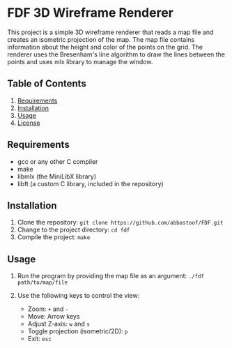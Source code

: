 # FDF 3D Wireframe Renderer

This project is a simple 3D wireframe renderer that reads a map file and creates an isometric projection of the map. The map file contains information about the height and color of the points on the grid. The renderer uses the Bresenham's line algorithm to draw the lines between the points and uses mlx library to manage the window.

## Table of Contents

1. [Requirements](#requirements)
2. [Installation](#installation)
3. [Usage](#usage)
4. [License](#license)

## Requirements

- gcc or any other C compiler
- make
- libmlx (the MiniLibX library)
- libft (a custom C library, included in the repository)

## Installation

1. Clone the repository: `git clone https://github.com/abbastoof/FDF.git`
2. Change to the project directory: `cd fdf`
3. Compile the project: `make`

## Usage

1. Run the program by providing the map file as an argument: `./fdf path/to/map/file`
2. Use the following keys to control the view:

   - Zoom: `+` and `-`
   - Move: Arrow keys
   - Adjust Z-axis: `w` and `s`
   - Toggle projection (isometric/2D): `p`
   - Exit: `esc`
